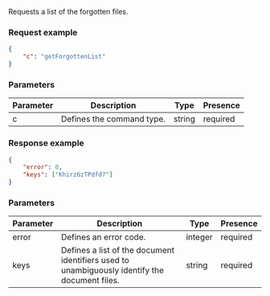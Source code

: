 Requests a list of the forgotten files.

### Request example

``` json
{
    "c": "getForgottenList"
}
```

### Parameters

| Parameter | Description               | Type   | Presence |
| --------- | ------------------------- | ------ | -------- |
| c         | Defines the command type. | string | required |

### Response example

``` json
{
    "error": 0,
    "keys": ["Khirz6zTPdfd7"]
}
```

### Parameters

| Parameter | Description                                                                                   | Type    | Presence |
| --------- | --------------------------------------------------------------------------------------------- | ------- | -------- |
| error     | Defines an error code.                                                                        | integer | required |
| keys      | Defines a list of the document identifiers used to unambiguously identify the document files. | string  | required |
